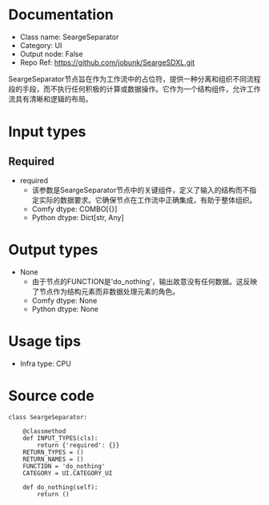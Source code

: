 # Documentation
- Class name: SeargeSeparator
- Category: UI
- Output node: False
- Repo Ref: https://github.com/jobunk/SeargeSDXL.git

SeargeSeparator节点旨在作为工作流中的占位符，提供一种分离和组织不同流程段的手段，而不执行任何积极的计算或数据操作。它作为一个结构组件，允许工作流具有清晰和逻辑的布局。

# Input types
## Required
- required
    - 该参数是SeargeSeparator节点中的关键组件，定义了输入的结构而不指定实际的数据要求。它确保节点在工作流中正确集成，有助于整体组织。
    - Comfy dtype: COMBO[{}]
    - Python dtype: Dict[str, Any]

# Output types
- None
    - 由于节点的FUNCTION是'do_nothing'，输出故意没有任何数据。这反映了节点作为结构元素而非数据处理元素的角色。
    - Comfy dtype: None
    - Python dtype: None

# Usage tips
- Infra type: CPU

# Source code
```
class SeargeSeparator:

    @classmethod
    def INPUT_TYPES(cls):
        return {'required': {}}
    RETURN_TYPES = ()
    RETURN_NAMES = ()
    FUNCTION = 'do_nothing'
    CATEGORY = UI.CATEGORY_UI

    def do_nothing(self):
        return ()
```